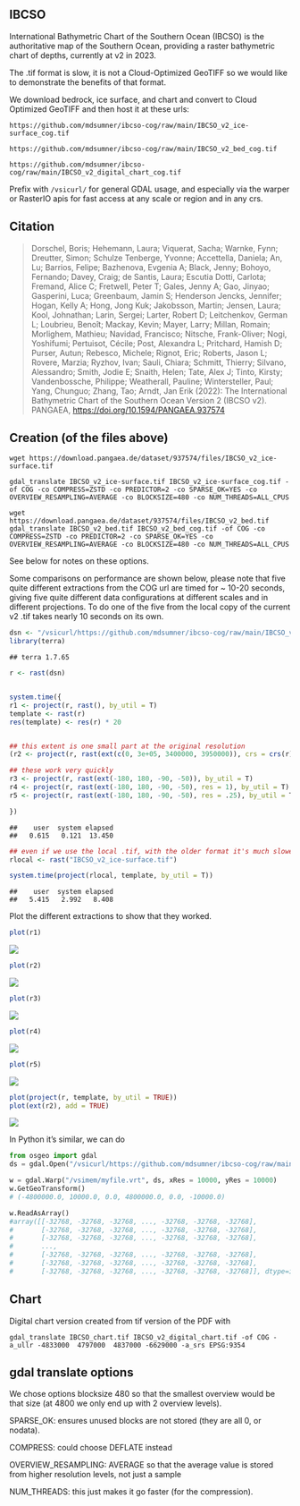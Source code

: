 
<!-- README.md is generated from README.Rmd. Please edit that file -->

## IBCSO

International Bathymetric Chart of the Southern Ocean (IBCSO) is the
authoritative map of the Southern Ocean, providing a raster bathymetric
chart of depths, currently at v2 in 2023.

The .tif format is slow, it is not a Cloud-Optimized GeoTIFF so we would
like to demonstrate the benefits of that format.

We download bedrock, ice surface, and chart and convert to Cloud
Optimized GeoTIFF and then host it at these urls:

    https://github.com/mdsumner/ibcso-cog/raw/main/IBCSO_v2_ice-surface_cog.tif

    https://github.com/mdsumner/ibcso-cog/raw/main/IBCSO_v2_bed_cog.tif

    https://github.com/mdsumner/ibcso-cog/raw/main/IBCSO_v2_digital_chart_cog.tif

Prefix with `/vsicurl/` for general GDAL usage, and especially via the
warper or RasterIO apis for fast access at any scale or region and in
any crs.

## Citation

> Dorschel, Boris; Hehemann, Laura; Viquerat, Sacha; Warnke, Fynn;
> Dreutter, Simon; Schulze Tenberge, Yvonne; Accettella, Daniela; An,
> Lu; Barrios, Felipe; Bazhenova, Evgenia A; Black, Jenny; Bohoyo,
> Fernando; Davey, Craig; de Santis, Laura; Escutia Dotti, Carlota;
> Fremand, Alice C; Fretwell, Peter T; Gales, Jenny A; Gao, Jinyao;
> Gasperini, Luca; Greenbaum, Jamin S; Henderson Jencks, Jennifer;
> Hogan, Kelly A; Hong, Jong Kuk; Jakobsson, Martin; Jensen, Laura;
> Kool, Johnathan; Larin, Sergei; Larter, Robert D; Leitchenkov, German
> L; Loubrieu, Benoît; Mackay, Kevin; Mayer, Larry; Millan, Romain;
> Morlighem, Mathieu; Navidad, Francisco; Nitsche, Frank-Oliver; Nogi,
> Yoshifumi; Pertuisot, Cécile; Post, Alexandra L; Pritchard, Hamish D;
> Purser, Autun; Rebesco, Michele; Rignot, Eric; Roberts, Jason L;
> Rovere, Marzia; Ryzhov, Ivan; Sauli, Chiara; Schmitt, Thierry;
> Silvano, Alessandro; Smith, Jodie E; Snaith, Helen; Tate, Alex J;
> Tinto, Kirsty; Vandenbossche, Philippe; Weatherall, Pauline;
> Wintersteller, Paul; Yang, Chunguo; Zhang, Tao; Arndt, Jan Erik
> (2022): The International Bathymetric Chart of the Southern Ocean
> Version 2 (IBCSO v2). PANGAEA,
> <https://doi.org/10.1594/PANGAEA.937574>

## Creation (of the files above)

    wget https://download.pangaea.de/dataset/937574/files/IBCSO_v2_ice-surface.tif

    gdal_translate IBCSO_v2_ice-surface.tif IBCSO_v2_ice-surface_cog.tif -of COG -co COMPRESS=ZSTD -co PREDICTOR=2 -co SPARSE_OK=YES -co OVERVIEW_RESAMPLING=AVERAGE -co BLOCKSIZE=480 -co NUM_THREADS=ALL_CPUS

    wget  https://download.pangaea.de/dataset/937574/files/IBCSO_v2_bed.tif
    gdal_translate IBCSO_v2_bed.tif IBCSO_v2_bed_cog.tif -of COG -co COMPRESS=ZSTD -co PREDICTOR=2 -co SPARSE_OK=YES -co OVERVIEW_RESAMPLING=AVERAGE -co BLOCKSIZE=480 -co NUM_THREADS=ALL_CPUS

See below for notes on these options.

Some comparisons on performance are shown below, please note that five
quite different extractions from the COG url are timed for ~ 10-20
seconds, giving five quite different data configurations at different
scales and in different projections. To do one of the five from the
local copy of the current v2 .tif takes nearly 10 seconds on its own.

``` r
dsn <- "/vsicurl/https://github.com/mdsumner/ibcso-cog/raw/main/IBCSO_v2_ice-surface_cog.tif"
library(terra)
```

    ## terra 1.7.65

``` r
r <- rast(dsn)


system.time({
r1 <- project(r, rast(), by_util = T)
template <- rast(r)
res(template) <- res(r) * 20


## this extent is one small part at the original resolution
(r2 <- project(r, rast(ext(c(0, 3e+05, 3400000, 3950000)), crs = crs(r), res = 500), by_util = TRUE))

## these work very quickly
r3 <- project(r, rast(ext(-180, 180, -90, -50)), by_util = T)
r4 <- project(r, rast(ext(-180, 180, -90, -50), res = 1), by_util = T)
r5 <- project(r, rast(ext(-180, 180, -90, -50), res = .25), by_util = T)

})
```

    ##    user  system elapsed 
    ##   0.615   0.121  13.450

``` r
## even if we use the local .tif, with the older format it's much slower
rlocal <- rast("IBCSO_v2_ice-surface.tif")

system.time(project(rlocal, template, by_util = T))
```

    ##    user  system elapsed 
    ##   5.415   2.992   8.408

Plot the different extractions to show that they worked.

``` r
plot(r1)
```

![](README_files/figure-gfm/plots-1.png)<!-- -->

``` r
plot(r2)
```

![](README_files/figure-gfm/plots-2.png)<!-- -->

``` r
plot(r3)
```

![](README_files/figure-gfm/plots-3.png)<!-- -->

``` r
plot(r4)
```

![](README_files/figure-gfm/plots-4.png)<!-- -->

``` r
plot(r5)
```

![](README_files/figure-gfm/plots-5.png)<!-- -->

``` r
plot(project(r, template, by_util = TRUE))
plot(ext(r2), add = TRUE)
```

![](README_files/figure-gfm/plots-6.png)<!-- -->

In Python it’s similar, we can do

``` python
from osgeo import gdal
ds = gdal.Open("/vsicurl/https://github.com/mdsumner/ibcso-cog/raw/main/IBCSO_v2_ice-surface_cog.tif")

w = gdal.Warp("/vsimem/myfile.vrt", ds, xRes = 10000, yRes = 10000)
w.GetGeoTransform()
# (-4800000.0, 10000.0, 0.0, 4800000.0, 0.0, -10000.0)

w.ReadAsArray()
#array([[-32768, -32768, -32768, ..., -32768, -32768, -32768],
#       [-32768, -32768, -32768, ..., -32768, -32768, -32768],
#       [-32768, -32768, -32768, ..., -32768, -32768, -32768],
#       ...,
#       [-32768, -32768, -32768, ..., -32768, -32768, -32768],
#       [-32768, -32768, -32768, ..., -32768, -32768, -32768],
#       [-32768, -32768, -32768, ..., -32768, -32768, -32768]], dtype=int16)

```

## Chart

Digital chart version created from tif version of the PDF with

    gdal_translate IBCSO_chart.tif IBCSO_v2_digital_chart.tif -of COG -a_ullr -4833000  4797000  4837000 -6629000 -a_srs EPSG:9354 

## gdal translate options

We chose options blocksize 480 so that the smallest overview would be
that size (at 4800 we only end up with 2 overview levels).

SPARSE_OK: ensures unused blocks are not stored (they are all 0, or
nodata).

COMPRESS: could choose DEFLATE instead

OVERVIEW_RESAMPLING: AVERAGE so that the average value is stored from
higher resolution levels, not just a sample

NUM_THREADS: this just makes it go faster (for the compression).
